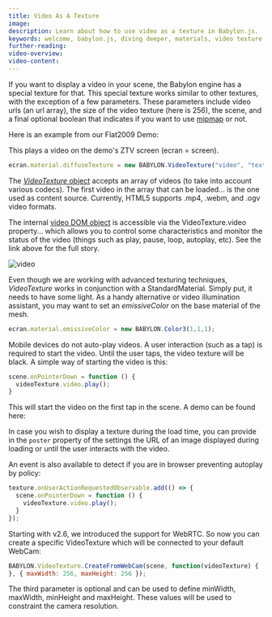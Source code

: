 ```yaml
---
title: Video As A Texture
image: 
description: Learn about how to use video as a texture in Babylon.js.
keywords: welcome, babylon.js, diving deeper, materials, video texture
further-reading:
video-overview:
video-content:
---
```


If you want to display a video in your scene, the Babylon engine has a special texture for that. This special texture works similar to other textures, with the exception of a few parameters. These parameters include video urls (an url array), the size of the video texture (here is 256), the scene, and a final optional boolean that indicates if you want to use [mipmap](http://en.wikipedia.org/wiki/Mipmap) or not.

Here is an example from our Flat2009 Demo: <Playground id="#ZMCFYA#2" title="Video Texture Example" description="Simple example of using video as a texture in your scene." image="/img/playgroundsAndNMEs/divingDeeperVideoTexture1.jpg"/>

This plays a video on the demo's ZTV screen (ecran = screen).

```javascript
ecran.material.diffuseTexture = new BABYLON.VideoTexture("video", "textures/babylonjs.mp4", scene, true);
```

The [_VideoTexture_ object](/api/classes/babylon.videoTexture) accepts an array of videos (to take into account various codecs). The first video in the array that can be loaded... is the one used as content source. Currently, HTML5 supports .mp4, .webm, and .ogv video formats.

The internal [video DOM object](http://www.w3.org/wiki/HTML/Elements/video) is accessible via the VideoTexture.video property... which allows you to control some characteristics and monitor the status of the video (things such as play, pause, loop, autoplay, etc). See the link above for the full story.

![video](/img/how_to/Advanced%20Texturing/3.png)

Even though we are working with advanced texturing techniques, _VideoTexture_ works in conjunction with a StandardMaterial. Simply put, it needs to have some light. As a handy alternative or video illumination assistant, you may want to set an _emissiveColor_ on the base material of the mesh.

```javascript
ecran.material.emissiveColor = new BABYLON.Color3(1,1,1);
```

Mobile devices do not auto-play videos. A user interaction (such as a tap) is required to start the video. Until the user taps, the video texture will be black. A simple way of starting the video is this:

```javascript
scene.onPointerDown = function () { 
  videoTexture.video.play();
}
```

This will start the video on the first tap in the scene. A demo can be found here: <Playground id="#CHQ4T#1" title="Tap To Play Video Texture" description="Simple example of tapping to start playing a video texture." image="/img/playgroundsAndNMEs/divingDeeperVideoTexture2.jpg"/>

In case you wish to display a texture during the load time, you can provide in the ```poster``` property of the settings the URL of an image displayed during loading or until the user interacts with the video.

An event is also available to detect if you are in browser preventing autoplay by policy:

```javascript
texture.onUserActionRequestedObservable.add(() => {
  scene.onPointerDown = function () { 
    videoTexture.video.play();
  }
});
```

Starting with v2.6, we introduced the support for WebRTC. So now you can create a specific VideoTexture which will be connected to your default WebCam:

```javascript
BABYLON.VideoTexture.CreateFromWebCam(scene, function(videoTexture) {
}, { maxWidth: 256, maxHeight: 256 });
```

The third parameter is optional and can be used to define minWidth, maxWidth, minHeight and maxHeight. These values will be used to constraint the camera resolution.